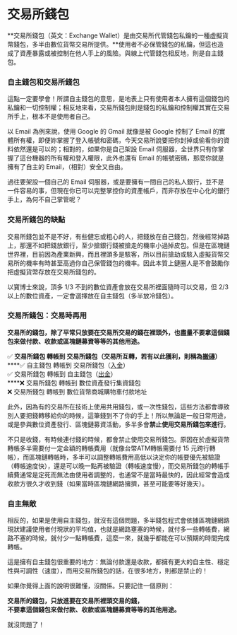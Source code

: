 # 交易所錢包

**交易所錢包（英文：Exchange Wallet）是由交易所代管錢包私鑰的一種虛擬貨幣錢包，多半由數位貨幣交易所提供。**使用者不必保管錢包的私鑰，但這也造成了資產暴露或被控制在他人手上的風險。與線上代管錢包相反地，則是自主錢包。

### 自主錢包和交易所錢包

這點一定要學會！所謂自主錢包的意思，是地表上只有使用者本人擁有這個錢包的私鑰和一切控制權；相反地來看，交易所錢包則是錢包的私鑰和控制權其實在交易所手上，根本不是使用者自己。

以 Email 為例來說，使用 Google 的 Gmail 就像是被 Google 控制了 Email 的實體所有權，即便妳掌握了登入帳號和密碼，今天交易所說要把你封掉或偷看你的資料依然還是可以的；相對的，如果你是自己架設 Email 伺服器，全世界只有你掌握了這台機器的所有權和登入權限，此外也還有 Email 的帳號密碼，那麼你就是擁有了自主的 Email，（相對）安全又自由。

過往要架設一個自己的 Email 伺服器，或是要擁有一間自己的私人銀行，並不是一件容易的事，但現在你已可以完整掌控你的資產帳戶，而非存放在中心化的銀行手上，為何不自己掌管呢？

### 交易所錢包的缺點

交易所錢包並不是不好，有些健忘或粗心的人，把錢放在自己錢包，然後經常掉路上，那還不如把錢放銀行，至少搶銀行錢被搶走的機率小過掉皮包。但是在區塊鏈世界裡，目前因為產業新興，而且裡頭多是駭客，所以目前搶劫或駭入虛擬貨幣交易所的機率有時甚至高過你自己保管錢包的機率。因此本質上鏈圈人是不會鼓勵你把虛擬貨幣存放在交易所錢包的。

以寶博士來說，頂多 1/3 不到的數位資產會放在交易所裡面隨時可以交易，但 2/3 以上的數位資產，一定會選擇放在自主錢包（多半放冷錢包）。

### 交易所錢包：交易時再用

**交易所的錢包，除了平常只放要在交易所交易的錢在裡頭外，也盡量不要拿這個錢包來做付款、收款或區塊鏈募資等等的其他用途。**

✅ **交易所錢包 轉帳到 交易所錢包（交易所互轉，若有以此獲利，則稱為**[**搬磚**](broken-reference)**）**\
****✅ 自主錢包 轉帳到 交易所錢包（[入金](../jiao-yi-suo/cun-ru.md)）\
✅ 交易所錢包 轉帳到 自主錢包（[出金](../jiao-yi-suo/chu.md)）\
****❌ 交易所錢包 轉帳到 數位資產發行集資錢包\
❌ 交易所錢包 轉帳到 數位貨幣商城購物車付款地址

此外，因為有的交易所在技術上使用共用錢包，或一次性錢包，這些方法都會導致別人要把錢轉移給你的時候，這筆錢到不了你的手上！所以無論是一般日常用途，或是參與數位資產發行、區塊鏈募資活動，多半多會**禁止使用交易所錢包來進行**。

不只是收錢，有時候連付錢的時候，都會禁止使用交易所錢包。原因在於虛擬貨幣轉帳多半需要付一定金額的轉帳費用（就像台幣ATM轉帳需要付 15 元跨行轉帳），而區塊鏈轉帳時，多半可以調整轉帳費用高低以決定你的帳要優先被驗證（轉帳速度快），還是可以晚一點再被驗證（轉帳速度慢），而交易所錢包的轉帳手續費通常是定死而無法由使用者調整的，也通常不是當時最快的，因此經常會造成收款方很久才收到錢（如果當時區塊鏈網路擁擠，甚至可能要等好幾天）。

### 自主無敵

相反的，如果是使用自主錢包，就沒有這個問題，多半錢包程式會依據區塊鏈網路現狀建議使用者付現狀的平均值，也就是網路壅塞的時候，就付多一些轉帳費，網路不塞的時候，就付少一點轉帳費，這麼一來，就幾乎都能在可以預期的時間完成轉帳。

這是擁有自主錢包很重要的地方：無論付款還是收款，都擁有更大的自主性、穩定性與可調性（速度），而用交易所錢包的話，在很多地方，則都是禁止的！

如果你覺得上面的說明很難懂，沒關係。只要記住一個原則：

**交易所的錢包，只放進要在交易所裡頭交易的錢，**\
**不要拿這個錢包來做付款、收款或區塊鏈募資等等的其他用途。**

就沒問題了！

